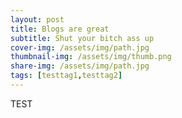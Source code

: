 ```yaml
---
layout: post
title: Blogs are great
subtitle: Shut your bitch ass up
cover-img: /assets/img/path.jpg
thumbnail-img: /assets/img/thumb.png
share-img: /assets/img/path.jpg
tags: [testtag1,testtag2]
---
```


TEST
